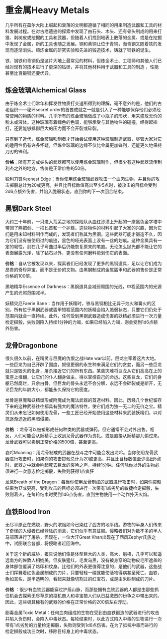 # 重金属Heavy Metals

几乎所有在茹尔大陆上崛起和衰落的文明都遵循了相同的用来制造武器和工具的材料发展过程。在对古老遗迹的探索中发现了由石头、木头、还有骨头制成的用来打猎、剥树皮或挖掘的工具和武器，但随着人们找到地表上散落的金属、或是在挖掘中发现了金属，新的工具也随之发展。铜和黄铜让位于青铜，而青铜又随着铁的发现而逐渐消失。熔炼金属的研究实验和先进的锻造技术，铸就了钢铁的诞生。

铁、钢铁和青铜仍是这片大地上最常见的材料，但炼金术士、工程师和其他人们已经对现有的技术进行了更深的钻研，并将其他材料用于武器和工具的制造
，性能甚至比百锻钢还要优异。

## 炼金玻璃Alchemical Glass

由于炼金术士们常年和挥发性物质打交道所得到的理解，毫不意外的是，他们的古老组织——秘环secret
order的首要成就之一就是引入了一种能够保存他们必须经常使用的物质的材料。几乎所有的炼金玻璃做成了小瓶子的形状，用来盛放无价的粉末或液体。这种玻璃有着绿色的色调，能够承受与其他物件的碰撞，经得起摔打，还要能够抵御巨大的压力而不会开裂或碎裂。

只有到了近代，炼金玻璃吹制者才开始尝试使用这种玻璃制造武器，尽管大家对它的适用性仍有许多怀疑，但炼金玻璃的边缘不仅比金属更加锋利，还能更久地保持刀刃的锋利。

**价格**：所有开刃或尖头的武器都可以使用炼金玻璃制作，但很少有这种武器流传到利杰之外的地方，售价是正常价格的50倍。

锐利刀锋Keenest
Edge：当你使用炼金玻璃武器攻击一个血肉生物，并且你的攻击掷骰总计为20或更高，并且比目标数值高出至少5点时，被攻击的目标会受到2d6点额外伤害，并陷入脆弱状态，直到你的下一次回合结束。

## 黑钢Dark Steel

大约三十年前，一只进入荒芜之地的探险队从血红沙漠上升起的一座黑色金字塔中带回了两把剑、一把匕首和一个护肩。这些物件的材料引起了大家的兴趣，因为它们是用未知材料制作而成的，发现者们称其为黑钢。这些武器可能才锻造不久，因为它们没有被使用过的痕迹，黑色的哑光表面上没有一丝的划痕。这种金属具有一定的韧性，剑在几乎弯曲过半后仍能恢复原来的笔直。无论怎么抛光都不能让它的表面展露光泽，除了钻石以外，更没有任何磨料能划伤它的表面。

**价格**：自从它被发现以来，探索者们已经发现了更多的黑钢道具，足以让它们成为昂贵的奇珍异宝，而不是无价的文物。由黑钢制成的金属盔甲和武器的售价是正常价格的100倍。

黑暗精华Essence of
Darkness：黑钢道具会减弱周围的光线，中程范围内的光源产生的光照范围减半。

妖精灾厄Faerie
Bane：当作用于妖精时，铁与黑钢相比无异于烛火和篝火的区别。所有位于黑钢武器或盔甲短程范围内的妖精会陷入脆弱状态，只要它们仍处于范围内就会一直持续。此外，任何受到黑钢武器造成伤害的妖精必须进行一次力量检定掷骰，失败则陷入持续1分钟的力竭，如果已经陷入力竭，则会受到1d6点额外伤害。

## 龙骨Dragonbone

很久很久以前，在精灵与巨魔的仇恨之战Hate
war以前，巨龙主宰着这片大地。一些巨龙为自己开辟了国度，奴役更弱的永生种来满足它们的贪婪，而另一些巨龙就只是毁灭的化身，屠杀接近它们的所有东西。某些灾难将巨龙从它们高高在上的宝座上推翻，让它们的仆人翻身做主，得以掌控自己的命运。这些巨龙，它们的身躯已然腐烂，只余白骨，但巨龙的骨头永远不会分解，永远不会碎裂或是断开，无论巨龙的年龄大小，都能永久保持它的密度。

龙骨是巨魔和妖精塑形或附魔成为魔法武器的首选材料。因此，历经几个世纪留存下来的这种武器往往都具有强大的魔法特性，使它们成为独一无二的无价之宝。精灵们从未忘记如何使用龙骨，一些工匠已经开始使用这些材料来武装妖精们，以对抗逐渐迫近的黑暗侵袭。

**价格**
：龙骨可以被塑形成任何种类的武器或弹药，但它通常不会对外出售。相反，人们可能会从妖精手上收到龙骨武器作为贵礼，或是直接从妖精那儿偷过来。龙骨武器可以卖到正常价格的500倍，甚至更高。

哀吟Moaning：用龙骨制成的武器在战斗之中可能会发出龙吟。当你使用龙骨武器进行攻击时，如果你的攻击掷骰总计为20或更高，并且比目标数值至少高出5点时，武器之中就会响起死去巨龙的哀吟之声，持续1分钟。任何除你以外的生物必须进行一次意志检定掷骰，失败则获得1点疯狂

龙息Breath of the
Dragon：每当你使用龙骨制成的武器进行攻击时，如果你掷骰结果为17或更高，受到攻击的目标必须进行一次带有1点劣势的敏捷检定掷骰，失败则着火，在每轮结束时受到1d6点伤害，直到生物使用一个动作扑灭火焰。

## 血铁Blood Iron

无尽平原正在燃烧，野火的浓烟如今已染红了西方的地平线。游牧的半身人们传来了奇怪的入侵者已经登陆的消息，它们似乎有意征服。侵略者们对为数不多的半人马部落进行了屠杀，但现在，一位大汗Great
Khan出现在了西风Zephyr氏族之中，试图联合各部，将侵略者赶回海中。

关于这个新的威胁，报告说他们像是体型巨大的人类，高大、魁梧，几乎可以和遥远南方的佐敦人相媲美，但皮肤猩红，毛发乌黑，没有被身穿的动物皮毛所遮盖的身体部位覆满了烙印和纹身。比他们的外表更值得注意的，是他们的武器，这些战士们挥舞着红色金属制成的刀片，只要轻轻一碰就能使活物得病甚至死亡。血铁，色如其名，是半透明的，看起来就像切割过的红宝石，或是由朱砂制成的刀片。

**价格**
：很少有血铁武器能穿过护盾山脉，而那些拥有血铁武器的人都是由那些抓住机会去探索无尽草原的投机商人和寻宝猎人们从日益激烈的纷争之中带出来的。因此，这些极其稀有的武器的价格在正常价格的200倍左右浮动。

剧毒金属Toxic
Metal：任何血肉组成的生物在受到由血铁锻造的武器进行的攻击并陷入负伤时，会陷入中毒状态。每轮结束时，以此方式陷入中毒的生物进行一次带有1点劣势的力量检定掷骰，失败则受到1d6点伤害。在为了抵抗中毒而进行的检定掷骰成功三次时，移除目标身上的中毒状态。
